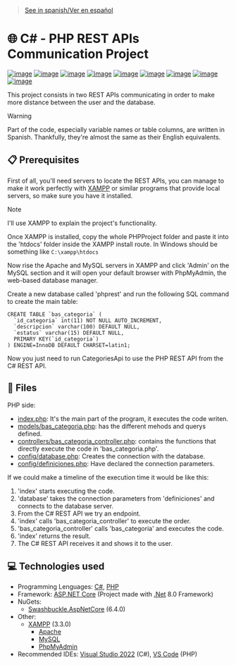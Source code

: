 > [See in spanish/Ver en español](https://github.com/LuisMiSanVe/CSharpPHP_API/blob/main/README.es.md)
# 🌐 C# - PHP REST APIs Communication Project
[![image](https://img.shields.io/badge/C%23-239120?style=for-the-badge&logo=csharp&logoColor=white)](https://dotnet.microsoft.com/en-us/languages/csharp)
[![image](https://img.shields.io/badge/PHP-777BB4?style=for-the-badge&logo=php&logoColor=white)](https://www.php.net/)
[![image](https://img.shields.io/badge/.NET-512BD4?style=for-the-badge&logo=dotnet&logoColor=white)](https://dotnet.microsoft.com/en-us/learn/dotnet/what-is-dotnet)
[![image](https://img.shields.io/badge/Swagger-85EA2D?style=for-the-badge&logo=Swagger&logoColor=white)](https://github.com/domaindrivendev/Swashbuckle.AspNetCore)
[![image](https://img.shields.io/badge/Xampp-F37623?style=for-the-badge&logo=xampp&logoColor=white)](https://www.apachefriends.org/es/index.html)
[![image](https://img.shields.io/badge/Apache-D22128?style=for-the-badge&logo=Apache&logoColor=white)](https://httpd.apache.org/)
[![image](https://img.shields.io/badge/MySQL-005C84?style=for-the-badge&logo=mysql&logoColor=white)](https://www.mysql.com/)
[![image](https://img.shields.io/badge/Visual_Studio-5C2D91?style=for-the-badge&logo=visual%20studio&logoColor=white)](https://visualstudio.microsoft.com/)
[![image](https://img.shields.io/badge/Visual_Studio_Code-0078D4?style=for-the-badge&logo=visual%20studio%20code&logoColor=white)](https://code.visualstudio.com/)

This project consists in two REST APIs communicating in order to make more distance between the user and the database.
> [!WARNING]
> Part of the code, especially variable names or table columns, are written in Spanish. Thankfully, they're almost the same as their English equivalents.

## 📋 Prerequisites
First of all, you'll need servers to locate the REST APIs, you can manage to make it work perfectly with [XAMPP](https://www.apachefriends.org/es/index.html) or similar programs that provide local servers, so make sure you have it installed.
> [!NOTE]
> I'll use XAMPP to explain the project's functionality.

Once XAMPP is installed, copy the whole PHPProject folder and paste it into the 'htdocs' folder inside the XAMPP install route.
In Windows should be something like `C:\xampp\htdocs`

Now rise the Apache and MySQL servers in XAMPP and click 'Admin' on the MySQL section and it will open your default browser with PhpMyAdmin, the web-based database manager.

Create a new database called 'phprest' and run the following SQL command to create the main table:
```
CREATE TABLE `bas_categoria` (
  `id_categoria` int(11) NOT NULL AUTO_INCREMENT,
  `descripcion` varchar(100) DEFAULT NULL,
  `estatus` varchar(15) DEFAULT NULL,
  PRIMARY KEY(`id_categoria`)
) ENGINE=InnoDB DEFAULT CHARSET=latin1;
```

Now you just need to run CategoriesApi to use the PHP REST API from the C# REST API.
## 📂 Files
PHP side:
- [index.php](https://github.com/LuisMiSanVe/CSharpPHP_API/blob/main/PHPProject/index.php): It's the main part of the program, it executes the code writen.
- [models/bas_categoria.php](https://github.com/LuisMiSanVe/CSharpPHP_API/blob/main/PHPProject/models/bas_categoria.php): has the different mehods and querys defined.
- [controllers/bas_categoria_controller.php](https://github.com/LuisMiSanVe/CSharpPHP_API/blob/main/PHPProject/controllers/bas_categoria_controller.php): contains the functions that directly execute the code in 'bas_categoria.php'.
- [config/database.php](https://github.com/LuisMiSanVe/CSharpPHP_API/blob/main/PHPProject/config/database.php): Creates the connection with the database.
- [config/definiciones.php](https://github.com/LuisMiSanVe/CSharpPHP_API/blob/main/PHPProject/config/definiciones.php): Have declared the connection parameters.

If we could make a timeline of the execution time it would be like this:
1. 'index' starts executing the code.
2. 'database' takes the connection parameters from 'definiciones' and connects to the database server.
3. From the C# REST API we try an endpoint.
4. 'index' calls 'bas_categoria_controller' to execute the order.
5. 'bas_categoria_controller' calls 'bas_categoria' and executes the code.
6. 'index' returns the result.
7. The C# REST API receives it and shows it to the user.
## 💻 Technologies used
- Programming Lenguages: [C#](https://dotnet.microsoft.com/en-us/languages/csharp), [PHP](https://www.php.net/)
- Framework: [ASP.NET Core](https://dotnet.microsoft.com/en-us/apps/aspnet) (Project made with [.Net](https://dotnet.microsoft.com/en-us/learn/dotnet/what-is-dotnet) 8.0 Framework)
- NuGets:
  - [Swashbuckle.AspNetCore](https://github.com/domaindrivendev/Swashbuckle.AspNetCore) (6.4.0)
- Other:
  - [XAMPP](https://www.apachefriends.org/es/index.html) (3.3.0)
    - [Apache](https://httpd.apache.org/)
    - [MySQL](https://www.mysql.com/) 
    - [PhpMyAdmin](https://www.phpmyadmin.net/)
- Recommended IDEs: [Visual Studio 2022](https://visualstudio.microsoft.com/) (C#), [VS Code](https://code.visualstudio.com/) (PHP)
